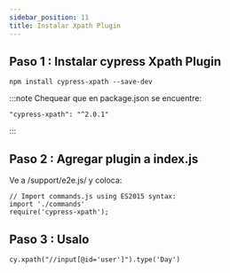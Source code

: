 ```yaml
---
sidebar_position: 11
title: Instalar Xpath Plugin
---
```


## Paso 1 : Instalar cypress Xpath Plugin

~~~
npm install cypress-xpath --save-dev
~~~

:::note
Chequear que en package.json se encuentre:
~~~
"cypress-xpath": "^2.0.1"
~~~
:::

## Paso 2 : Agregar plugin a index.js
Ve a /support/e2e.js/ y coloca:
~~~
// Import commands.js using ES2015 syntax:
import './commands'
require('cypress-xpath');
~~~

## Paso 3 : Usalo
~~~
cy.xpath("//input[@id='user']").type('Day')
~~~
